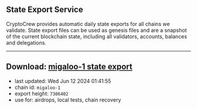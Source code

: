 ## State Export Service
CryptoCrew provides automatic daily state exports for all chains we validate. State export files can be used as genesis files and are a snapshot of the current blockchain state, including all validators, accounts, balances and delegations.

---
**Download: [migaloo-1 state export](https://dl-eu2.ccvalidators.com/SERVICE/migaloo/migaloo-1_export_7306402.json)**
---

- last updated: Wed Jun 12 2024 01:41:55
- chain id: `migaloo-1`
- export height: `7306402`
- use for: airdrops, local tests, chain recovery
